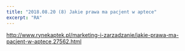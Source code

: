 ```yaml
---
title: "2018.08.20 (8) Jakie prawa ma pacjent w aptece"
excerpt: "RA"
---
```

http://www.rynekaptek.pl/marketing-i-zarzadzanie/jakie-prawa-ma-pacjent-w-aptece,27562.html
